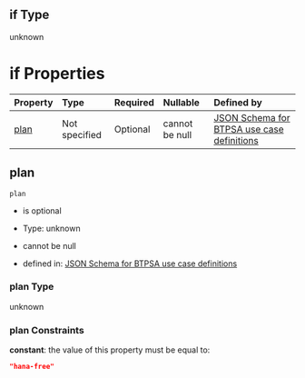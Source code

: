 ## if Type

unknown

# if Properties

| Property      | Type          | Required | Nullable       | Defined by                                                                                                                                                                                                                                  |
| :------------ | :------------ | :------- | :------------- | :------------------------------------------------------------------------------------------------------------------------------------------------------------------------------------------------------------------------------------------ |
| [plan](#plan) | Not specified | Optional | cannot be null | [JSON Schema for BTPSA use case definitions](btpsa-usecase-properties-services-items-allof-1-then-allof-42-then-allof-3-if-properties-plan.md "undefined#/properties/services/items/allOf/1/then/allOf/42/then/allOf/3/if/properties/plan") |

## plan



`plan`

*   is optional

*   Type: unknown

*   cannot be null

*   defined in: [JSON Schema for BTPSA use case definitions](btpsa-usecase-properties-services-items-allof-1-then-allof-42-then-allof-3-if-properties-plan.md "undefined#/properties/services/items/allOf/1/then/allOf/42/then/allOf/3/if/properties/plan")

### plan Type

unknown

### plan Constraints

**constant**: the value of this property must be equal to:

```json
"hana-free"
```
